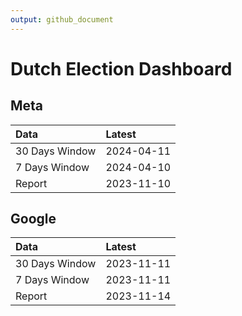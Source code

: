 ```yaml
---
output: github_document
---
```


# Dutch Election Dashboard



## Meta


|Data           |Latest     |
|:--------------|:----------|
|30 Days Window |2024-04-11 |
|7 Days Window  |2024-04-10 |
|Report         |2023-11-10 |

## Google


|Data           |Latest     |
|:--------------|:----------|
|30 Days Window |2023-11-11 |
|7 Days Window  |2023-11-11 |
|Report         |2023-11-14 |
